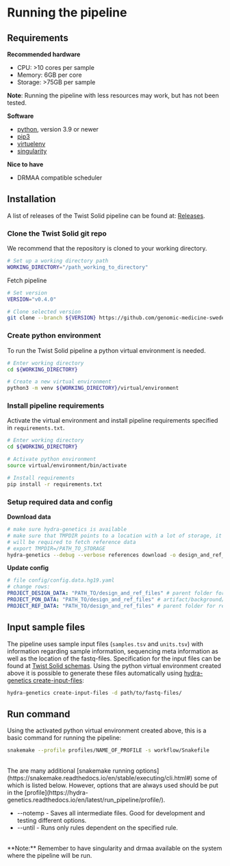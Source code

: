 # Running the pipeline

## Requirements
**Recommended hardware**

- CPU: >10 cores per sample
- Memory: 6GB per core
- Storage: >75GB per sample

**Note**: Running the pipeline with less resources may work, but has not been tested.

**Software**

- [python](https://www.python.org/), version 3.9 or newer
- [pip3](https://pypi.org/project/pip/)
- [virtuelenv](https://docs.python.org/3/library/venv.html)
- [singularity](https://docs.sylabs.io/guides/3.5/user-guide/introduction.html)

**Nice to have**

- DRMAA compatible scheduler

## Installation
A list of releases of the Twist Solid pipeline can be found at: [Releases](https://github.com/genomic-medicine-sweden/Twist_Solid/releases).

### Clone the Twist Solid git repo
We recommend that the repository is cloned to your working directory. 
```bash
# Set up a working directory path
WORKING_DIRECTORY="/path_working_to_directory"
```

Fetch pipeline
```bash
# Set version
VERSION="v0.4.0"

# Clone selected version
git clone --branch ${VERSION} https://github.com/genomic-medicine-sweden/Twist_Solid.git ${WORKING_DIRECTORY}
```

### Create python environment
To run the Twist Solid pipeline a python virtual environment is needed.
```bash
# Enter working directory
cd ${WORKING_DIRECTORY}

# Create a new virtual environment
python3 -m venv ${WORKING_DIRECTORY}/virtual/environment
```

### Install pipeline requirements
Activate the virtual environment and install pipeline requirements specified in `requirements.txt`.
```bash
# Enter working directory
cd ${WORKING_DIRECTORY}

# Activate python environment
source virtual/environment/bin/activate

# Install requirements
pip install -r requirements.txt
```

### Setup required data and config

**Download data**
```bash
# make sure hydra-genetics is available
# make sure that TMPDIR points to a location with a lot of storage, it
# will be required to fetch reference data
# export TMPDIR=/PATH_TO_STORAGE
hydra-genetics --debug --verbose references download -o design_and_ref_files  -v config/references/references.hg19.yaml -v config/references/design_files.hg19.yaml -v config/references/nextseq.hg19.pon.yaml
```

**Update config**
```yaml 
# file config/config.data.hg19.yaml
# change rows:
PROJECT_DESIGN_DATA: "PATH_TO/design_and_ref_files" # parent folder for GMS560 design, ex GMS560/design
PROJECT_PON_DATA: "PATH_TO/design_and_ref_files" # artifact/background/PoN, ex GMS560/PoN
PROJECT_REF_DATA: "PATH_TO/design_and_ref_files" # parent folder for ref_data, ex ref_data/hg19

```

## Input sample files
The pipeline uses sample input files (`samples.tsv` and `units.tsv`) with information regarding sample information, sequencing meta information as well as the location of the fastq-files. Specification for the input files can be found at [Twist Solid schemas](https://github.com/genomic-medicine-sweden/Twist_Solid/blob/develop/workflow/schemas/). Using the python virtual environment created above it is possible to generate these files automatically using [hydra-genetics create-input-files](https://hydra-genetics.readthedocs.io/en/latest/run_pipeline/create_sample_files/):
```bash
hydra-genetics create-input-files -d path/to/fastq-files/
```

## Run command
Using the activated python virtual environment created above, this is a basic command for running the pipeline:
```bash
snakemake --profile profiles/NAME_OF_PROFILE -s workflow/Snakefile
```  
<br />
The are many additional [snakemake running options](https://snakemake.readthedocs.io/en/stable/executing/cli.html#) some of which is listed below. However, options that are always used should be put in the [profile](https://hydra-genetics.readthedocs.io/en/latest/run_pipeline/profile/).

* --notemp - Saves all intermediate files. Good for development and testing different options.
* --until <rule> - Runs only rules dependent on the specified rule.

<br />
**Note:** Remember to have singularity and drmaa available on the system where the pipeline will be run.

<br />
